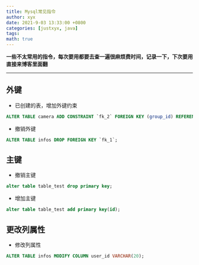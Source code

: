 ```yaml
---
title: Mysql常见指令
author: xyx
date: 2021-9-03 13:33:00 +0800
categories: [justxyx, java]
tags:
math: true
---
```


**一些不太常用的指令，每次要用都要去查一遍很麻烦费时间，记录一下，下次要用直接来博客里面翻**

---

## 外键

- 已创建的表，增加外键约束

```sql
ALTER TABLE camera ADD CONSTRAINT `fk_2` FOREIGN KEY (group_id) REFERENCES groups(group_id);

```

- 撤销外键

```sql
ALTER TABLE infos DROP FOREIGN KEY `fk_1`;
```

## 主键

- 撤销主键

```sql
alter table table_test drop primary key;
```

- 增加主键

~~~sql
alter table table_test add primary key(id);
~~~

## 更改列属性

- 修改列属性

~~~sql
ALTER TABLE infos MODIFY COLUMN user_id VARCHAR(20);
~~~

